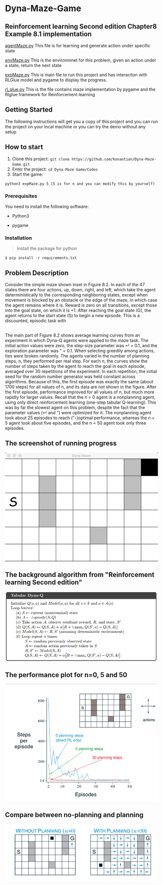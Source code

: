# Dyna-Maze-Game
## Reinforcement learning Second edition Chapter8 Example 8.1 implementation
[agentMaze.py](https://github.com/konantian/Dyna-Maze-Game/blob/master/Codes/agentMaze.py) This file is for learning and generate action under specific state<br />

[envMaze.py](https://github.com/konantian/Dyna-Maze-Game/blob/master/Codes/envMaze.py) This is the environmnet for this problem, given an action under a state, return the next state<br />

[expMaze.py](https://github.com/konantian/Dyna-Maze-Game/blob/master/Codes/expMaze.py) This is main file to run this project and has interaciton with RLGlue model and pygame to display the progress.

[rl_glue.py](https://github.com/konantian/Dyna-Maze-Game/blob/master/Codes/rl_glue.py) This is the file contains maze implementation by pygame and the Rlglue framework for Reinforcement learning

## Getting Started
The following instructions will get you a copy of this project and you can run the project on your local machine or you can try the demo without any setup

How to start
------------
1. Clone this project: `git clone https://github.com/konantian/Dyna-Maze-Game.git`
2. Enter the project: `cd Dyna-Maze-Game/Codes`
3. Start the game: 
```shell
python3 expMaze.py 5 (5 is for n and you can modify this by yourself)
```

### Prerequisites
You need to install the following software:

* Python3

* pygame

### Installation
> Install the package for python

```shell
$ pip install -r requirements.txt
```

## Problem Description
 Consider the simple maze shown inset in Figure 8.2. In
each of the 47 states there are four actions, up, down, right, and left, which take the
agent deterministically to the corresponding neighboring states, except when movement
is blocked by an obstacle or the edge of the maze, in which case the agent remains where
it is. Reward is zero on all transitions, except those into the goal state, on which it is +1.
After reaching the goal state (G), the agent returns to the start state (S) to begin a new
episode. This is a discounted, episodic task with </p>
 <br>The main part of Figure 8.2 shows average learning curves from an experiment in
which Dyna-Q agents were applied to the maze task. The initial action values were zero,
the step-size parameter was ↵ = 0.1, and the exploration parameter was " = 0.1. When
selecting greedily among actions, ties were broken randomly. The agents varied in the
number of planning steps, n, they performed per real step. For each n, the curves show
the number of steps taken by the agent to reach the goal in each episode, averaged over 30
repetitions of the experiment. In each repetition, the initial seed for the random number
generator was held constant across algorithms. Because of this, the first episode was
exactly the same (about 1700 steps) for all values of n, and its data are not shown in
the figure. After the first episode, performance improved for all values of n, but much
more rapidly for larger values. Recall that the n = 0 agent is a nonplanning agent, using
only direct reinforcement learning (one-step tabular Q-learning). This was by far the
slowest agent on this problem, despite the fact that the parameter values (↵ and ") were
optimized for it. The nonplanning agent took about 25 episodes to reach ("-)optimal
performance, whereas the n = 5 agent took about five episodes, and the n = 50 agent
took only three episodes.</p>
## The screenshot of running progress
![alt text](https://github.com/konantian/Dyna-Maze-Game/blob/master/Images/DynaMaze.png)

## The background algorithm from "Reinforcement learning Second edition"
![alt text](https://github.com/konantian/Dyna-Maze-Game/blob/master/Images/Algorithm.png)

## The performance plot for n=0, 5 and 50
![alt text](https://github.com/konantian/Dyna-Maze-Game/blob/master/Images/plot.png)

## Compare between no-planning and planning
![alt text](https://github.com/konantian/Dyna-Maze-Game/blob/master/Images/planning.png)

